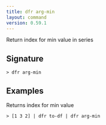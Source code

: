 ```yaml
---
title: dfr arg-min
layout: command
version: 0.59.1
---
```


Return index for min value in series

## Signature

```> dfr arg-min ```

## Examples

Returns index for min value
```shell
> [1 3 2] | dfr to-df | dfr arg-min
```
